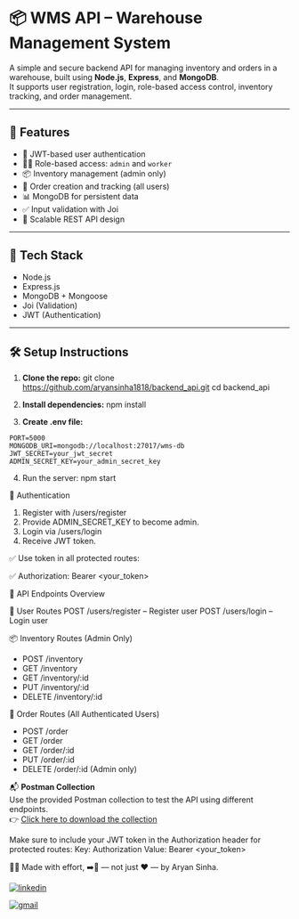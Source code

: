 # 📦 WMS API – Warehouse Management System

A simple and secure backend API for managing inventory and orders in a warehouse, built using **Node.js**, **Express**, and **MongoDB**.  
It supports user registration, login, role-based access control, inventory tracking, and order management.

---
## 🚀 Features

- 🔐 JWT-based user authentication
- 🧑‍💼 Role-based access: `admin` and `worker`
- 📦 Inventory management (admin only)
- 📝 Order creation and tracking (all users)
- 📊 MongoDB for persistent data
- ✅ Input validation with Joi
- 🔄 Scalable REST API design

---

## 🔧 Tech Stack

- Node.js
- Express.js
- MongoDB + Mongoose
- Joi (Validation)
- JWT (Authentication)

---

## 🛠️ Setup Instructions

1. **Clone the repo:**
   git clone https://github.com/aryansinha1818/backend_api.git
   cd backend_api
   
2. **Install dependencies:**
   npm install

3. **Create .env file:**
```env
PORT=5000
MONGODB_URI=mongodb://localhost:27017/wms-db
JWT_SECRET=your_jwt_secret
ADMIN_SECRET_KEY=your_admin_secret_key
```

4. Run the server:
npm start

🔐 Authentication
1. Register with /users/register
2. Provide ADMIN_SECRET_KEY to become admin.
3. Login via /users/login
4. Receive JWT token.

✅ Use token in all protected routes:

✅ Authorization: Bearer <your_token>

📮 API Endpoints Overview

👤 User Routes
POST /users/register – Register user
POST /users/login – Login user

📦 Inventory Routes (Admin Only)
* POST /inventory
* GET /inventory
* GET /inventory/:id
* PUT /inventory/:id
* DELETE /inventory/:id

📝 Order Routes (All Authenticated Users)
* POST /order
* GET /order
* GET /order/:id
* PUT /order/:id
* DELETE /order/:id (Admin only)

📬 **Postman Collection**  
Use the provided Postman collection to test the API using different endpoints.  
👉 [Click here to download the collection](https://drive.google.com/file/d/1FQaer7WHkMca_47xCJLCrkm5gWXsRwQA/view?usp=sharing)

Make sure to include your JWT token in the Authorization header for protected routes:
Key: Authorization
Value: Bearer <your_token>

🙋‍♂️ 
Made with effort, ➡️🎯 — not just ❤️ — by Aryan Sinha.

[![linkedin](https://img.shields.io/badge/linkedin-0A66C2?style=for-the-badge&logo=linkedin&logoColor=white)](https://www.linkedin.com/in/aryan-sinha-877698212/)

[![gmail](https://img.shields.io/badge/gmail-EA4335?style=for-the-badge&logo=gmail&logoColor=white)](mailto:aryan.sinha1818@gmail.com)


   
